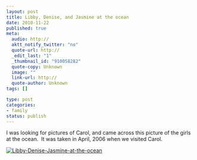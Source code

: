 ```yaml
--- 
layout: post
title: Libby, Denise, and Jasmine at the ocean
date: 2010-11-22
published: true
meta: 
  audio: http://
  aktt_notify_twitter: "no"
  quote-url: http://
  _edit_last: "1"
  _thumbnail_id: "910058282"
  quote-copy: Unknown
  image: ""
  link-url: http://
  quote-author: Unknown
tags: []

type: post
categories: 
- family
status: publish
---
```

I was looking for pictures of Carol, and came across this picture of the girls at the ocean.  It was taken in April, 2006 when we visited Carol.

[![](http://media.eick.us/2010/11/2006-04-16-at-19-14-37-239x300.jpg "Libby-Denise-Jasmine-at-the-ocean")](http://media.eick.us/2010/11/2006-04-16-at-19-14-37.jpg)
